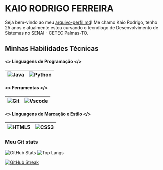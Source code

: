 # KAIO RODRIGO FERREIRA

Seja bem-vindo ao meu [arquivo-perfil.md]((https://github.com/krferreiras/krferreiras/blob/main/README.md))! Me chamo Kaio Rodrigo, tenho 25 anos e atualmente estou cursando o tecnólogo de Desenvolvimento de Sistemas no SENAI - CETEC Palmas-TO.

## Minhas Habilidades Técnicas
#### <> Linguagens de Programação </>
| ![Java](https://img.shields.io/badge/java-%23ED8B00.svg?style=for-the-badge&logo=openjdk&logoColor=white) | ![Python](https://img.shields.io/badge/python-3670A0?style=for-the-badge&logo=python&logoColor=ffdd54) |
|-------|---------|

#### <> Ferramentas </>
| ![Git](https://img.shields.io/badge/GIT-E44C30?style=for-the-badge&logo=git&logoColor=white) | ![Vscode](https://img.shields.io/badge/Vscode-007ACC?style=for-the-badge&logo=visual-studio-code&logoColor=white) |
|-------|---------|

#### <> Linguagens de Marcação e Estilo </>
| ![HTML5](https://img.shields.io/badge/HTML5-E34F26?style=for-the-badge&logo=html5&logoColor=white) | ![CSS3](https://img.shields.io/badge/CSS3-1572B6?style=for-the-badge&logo=css3&logoColor=white) |
|-------|---------|

### Meu Git stats
![GitHub Stats](https://github-readme-stats.vercel.app/api?username=krferreiras&theme=transparent&bg_color=000&border_color=de4707&show_icons=true&icon_color=30A3DC&title_color=E94D5F&text_color=FFF)
![Top Langs](https://github-readme-stats-git-masterrstaa-rickstaa.vercel.app/api/top-langs/?username=krferreiras&layout=compact&bg_color=000&border_color=de4707&title_color=E94D5F&text_color=FFF)

[![GitHub Streak](https://streak-stats.demolab.com/?user=krferreiras&theme=bear&background=000&border=de4707&dates=FFF)](https://git.io/streak-stats)
